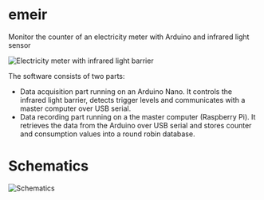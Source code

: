 # emeir
Monitor the counter of an electricity meter with Arduino and infrared light sensor

![Electricity meter with infrared light barrier](http://www.kompf.de/tech/images/countemeir.jpg)


The software consists of two parts:

* Data acquisition part running on an Arduino Nano. It controls the infrared light barrier, detects trigger levels and communicates with a master computer over USB serial.
* Data recording part running on a the master computer (Raspberry Pi). It retrieves the data from the Arduino over USB serial and stores counter and consumption values into a round robin database.

Schematics
==========

![Schematics](http://www.kompf.de/tech/images/reflsensor.png)
